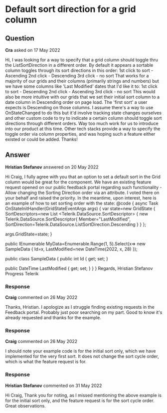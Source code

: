 # Default sort direction for a grid column

## Question

**Cra** asked on 17 May 2022

Hi, I was looking for a way to specify that a grid column should toggle thru the ListSortDirection in a different order. By default it appears a sortable column toggles through its sort directions in this order: 1st click to sort - Ascending 2nd click - Descending 3rd click - no sort That works for a majority of our grids and their columns (primarily strings and numbers) but we have some columns like 'Last Modified' dates that I'd like it to: 1st click to sort - Descending 2nd click - Ascending 3rd click - no sort This would also be more intuitive with our grids that we set their initial sort column to a date column in Descending order on page load. The 'first sort' a user expects is Descending on those columns. I assume there's a way to use OnStateChanged to do this but it'd involve tracking state changes ourselves and other custom code to try to indicate a certain column should toggle sort directions through different orders. Way too much work for us to introduce into our product at this time. Other tech stacks provide a way to specify the toggle order via column properties, and was hoping such a feature either existed or could be added. Thanks!

## Answer

**Hristian Stefanov** answered on 20 May 2022

Hi Craig, I fully agree with you that an option to set a default sort in the Grid column would be great for the component. We have an existing feature request opened on our public feedback portal regarding such functionality - Allow changing the Sorting Direction order via an attribute. I voted there on your behalf and raised the priority. In the meantime, upon interest, here is an example of how to set sorting order with the state: <TelerikGrid Data="@MyData" Sortable="true" AutoGenerateColumns="true" OnStateInit="@((GridStateEventArgs<SampleData> args)=> OnStateInitHandler(args))"> </TelerikGrid> @code {
async Task OnStateInitHandler(GridStateEventArgs <SampleData> args)
{
var state=new GridState <SampleData> {
SortDescriptors=new List <Telerik.DataSource.SortDescriptor> {
new Telerik.DataSource.SortDescriptor{ Member="LastModified", SortDirection=Telerik.DataSource.ListSortDirection.Descending }
}
};

args.GridState=state;
}

public IEnumerable <SampleData> MyData=Enumerable.Range(1, 5).Select(x=> new SampleData
{
Id=x,
LastModified=new DateTime(2022, x, 28)
});

public class SampleData
{
public int Id { get; set; }

public DateTime LastModified { get; set; }
}
} Regards, Hristian Stefanov Progress Telerik

### Response

**Craig** commented on 26 May 2022

Thanks, Hristian. I apologize as I struggle finding existing requests in the Feedback portal. Probably just poor searching on my part. Good to know it's already requested and thanks for the example.

### Response

**Craig** commented on 26 May 2022

I should note your example code is for the initial sort only, which we have implemented for the very first sort. It does not change the sort cycle order, which is what the feature request is for.

### Response

**Hristian Stefanov** commented on 31 May 2022

Hi Craig, Thank you for noting, as I missed mentioning the above example is for the initial sort only, and the feature request is for the sort cycle order. Great observations.
